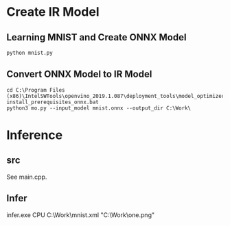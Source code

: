 # Create IR Model
## Learning MNIST and Create ONNX Model

~~~python
python mnist.py
~~~

## Convert ONNX Model to IR Model

```
cd C:\Program Files (x86)\IntelSWTools\openvino_2019.1.087\deployment_tools\model_optimizer\install_prerequisites
install_prerequisites_onnx.bat
python3 mo.py --input_model mnist.onnx --output_dir C:\Work\
```

# Inference

## src
See main.cpp.

## Infer
infer.exe CPU C:\Work\mnist.xml "C:\Work\one.png"

